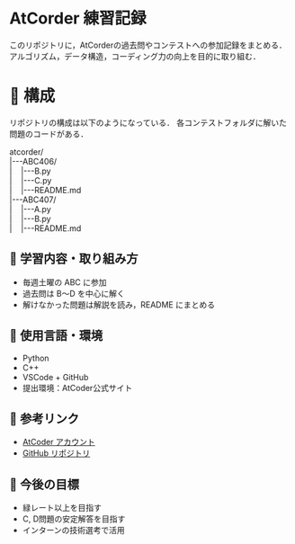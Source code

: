 # AtCorder 練習記録
このリポジトリに，AtCorderの過去問やコンテストへの参加記録をまとめる．
アルゴリズム，データ構造，コーディング力の向上を目的に取り組む．

# 📁 構成
リポジトリの構成は以下のようになっている．
各コンテストフォルダに解いた問題のコードがある．

atcorder/<br>
|---ABC406/<br>
|&nbsp;&nbsp;&nbsp;&nbsp;|---B.py<br>
|&nbsp;&nbsp;&nbsp;&nbsp;|---C.py<br>
|&nbsp;&nbsp;&nbsp;&nbsp;|---README.md<br>
|---ABC407/<br>
|&nbsp;&nbsp;&nbsp;&nbsp;|---A.py<br>
|&nbsp;&nbsp;&nbsp;&nbsp;|---B.py<br>
|&nbsp;&nbsp;&nbsp;&nbsp;|---README.md<br>


## 🧠 学習内容・取り組み方

- 毎週土曜の ABC に参加
- 過去問は B〜D を中心に解く
- 解けなかった問題は解説を読み，README にまとめる

## 🚀 使用言語・環境

- Python
- C++
- VSCode + GitHub
- 提出環境：AtCoder公式サイト

## 🔗 参考リンク

- [AtCoder アカウント](https://atcoder.jp/users/tsurumy)
- [GitHub リポジトリ](https://github.com/tsurumi-shunsuke/atcorder.git)

## 🏁 今後の目標

- 緑レート以上を目指す
- C, D問題の安定解答を目指す
- インターンの技術選考で活用
